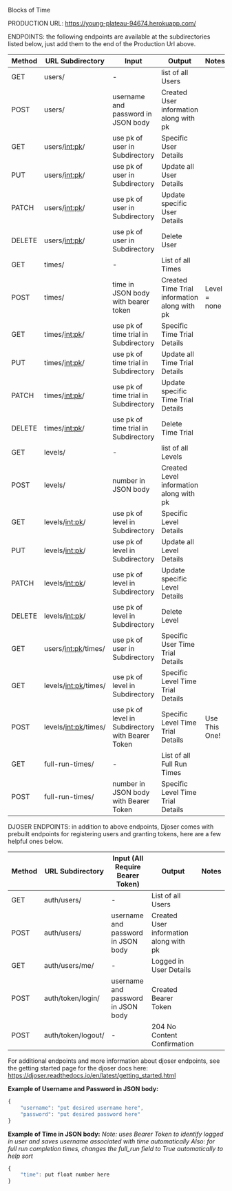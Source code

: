 Blocks of Time

PRODUCTION URL: https://young-plateau-94674.herokuapp.com/

ENDPOINTS: the following endpoints are available at the subdirectories listed below, just add them to the end of the Production Url above.

| Method | URL Subdirectory       | Input                                             | Output                                       | Notes           |
| ------ | ---------------------- | ------------------------------------------------- | -------------------------------------------- | --------------- |
| GET    | users/                 | -                                                 | list of all Users                            |                 |
| POST   | users/                 | username and password in JSON body                | Created User information along with pk       |                 |
| GET    | users/<int:pk>/        | use pk of user in Subdirectory                    | Specific User Details                        |                 |
| PUT    | users/<int:pk>/        | use pk of user in Subdirectory                    | Update all User Details                      |                 |
| PATCH  | users/<int:pk>/        | use pk of user in Subdirectory                    | Update specific User Details                 |                 |
| DELETE | users/<int:pk>/        | use pk of user in Subdirectory                    | Delete User                                  |                 |
| GET    | times/                 | -                                                 | List of all Times                            |                 |
| POST   | times/                 | time in JSON body with bearer token               | Created Time Trial information along with pk | Level = none    |
| GET    | times/<int:pk>/        | use pk of time trial in Subdirectory              | Specific Time Trial Details                  |                 |
| PUT    | times/<int:pk>/        | use pk of time trial in Subdirectory              | Update all Time Trial Details                |                 |
| PATCH  | times/<int:pk>/        | use pk of time trial in Subdirectory              | Update specific Time Trial Details           |                 |
| DELETE | times/<int:pk>/        | use pk of time trial in Subdirectory              | Delete Time Trial                            |                 |
| GET    | levels/                | -                                                 | list of all Levels                           |                 |
| POST   | levels/                | number in JSON body                               | Created Level information along with pk      |                 |
| GET    | levels/<int:pk>/       | use pk of level in Subdirectory                   | Specific Level Details                       |                 |
| PUT    | levels/<int:pk>/       | use pk of level in Subdirectory                   | Update all Level Details                     |                 |
| PATCH  | levels/<int:pk>/       | use pk of level in Subdirectory                   | Update specific Level Details                |                 |
| DELETE | levels/<int:pk>/       | use pk of level in Subdirectory                   | Delete Level                                 |                 |
| GET    | users/<int:pk>/times/  | use pk of user in Subdirectory                    | Specific User Time Trial Details             |                 |
| GET    | levels/<int:pk>/times/ | use pk of level in Subdirectory                   | Specific Level Time Trial Details            |                 |
| POST   | levels/<int:pk>/times/ | use pk of level in Subdirectory with Bearer Token | Specific Level Time Trial Details            | Use This One!   |
| GET    | full-run-times/        | -                                                 | List of all Full Run Times                   |                 |
| POST   | full-run-times/        | number in JSON body with Bearer Token             | Specific Level Time Trial Details            |                 |

DJOSER ENDPOINTS: in addition to above endpoints, Djoser comes with prebuilt endpoints for registering users and granting tokens, here are a few helpful ones below.

| Method | URL Subdirectory      | Input (All Require Bearer Token)     | Output                                       | Notes                   |
| ------ | --------------------- | ------------------------------------ | -------------------------------------------- | ----------------------- |
| GET    | auth/users/           | -                                    | List of all Users                            |                         |
| POST   | auth/users/           | username and password in JSON body   | Created User information along with pk       |                         |
| GET    | auth/users/me/        | -                                    | Logged in User Details                       |                         |
| POST   | auth/token/login/     | username and password in JSON body   | Created Bearer Token                         |                         |
| POST   | auth/token/logout/    | -                                    | 204 No Content Confirmation                  |                         |


For additional endpoints and more information about djoser endpoints, see the getting started page for the djoser docs here: 
https://djoser.readthedocs.io/en/latest/getting_started.html


__Example of Username and Password in JSON body:__
``` js
{
    "username": "put desired username here",
    "password": "put desired password here"
}
```

__Example of Time in JSON body:__
_Note: uses Bearer Token to identify logged in user and saves username associated with time automatically_
_Also: for full run completion times, changes the full_run field to True automatically to help sort_
``` js
{
    "time": put float number here
}
```